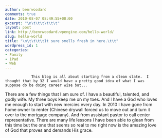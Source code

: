 ```yaml
---
author: benrwoodard
comments: true
date: 2010-08-07 08:49:55+00:00
excerpt: "\n\t\t\t\t\t\t"
layout: post
link: http://benrwoodard.wpengine.com/hello-world/
slug: hello-world
title: "\n\t\t\t\tIt sure smells fresh in here.\t\t"
wordpress_id: 1
categories:
- Family
- iPad
- Web
---
```



				This blog is all about starting from a clean slate.  I thought that by 32 I would have a pretty good idea of what I was suppose do be doing career wise but...
There are a few things that I am sure of.  I have a beautiful, talented, and godly wife.  My three boys keep me on my toes. And I have a God who loves me enough to start with new mercies every day.<!-- more -->
In 2010 I have gone from home owner to renter (Chinese drywall forced us to move out and turn it over to the mortgage company). And from assistant pastor to call center representative.  There are many life lessons I have been able to glean from this time but the one that seems so real to me right now is the amazing love of God that proves and demands His grace.		
